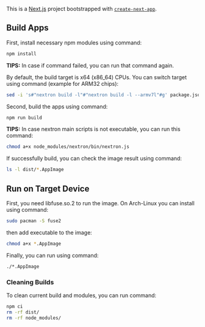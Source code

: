 This is a [Next.js](https://nextjs.org/) project bootstrapped with [`create-next-app`](https://github.com/vercel/next.js/tree/canary/packages/create-next-app).



## Build Apps

First, install necessary npm modules using command:

```sh
npm install
```

**TIPS:** In case if command failed, you can run that command again.

By default, the build target is x64 (x86_64) CPUs.
You can switch target using command (example for ARM32 chips):

```sh
sed -i 's#"nextron build -l"#"nextron build -l --armv7l"#g' package.json
```

Second, build the apps using command:

```sh
npm run build
```

**TIPS:** In case nextron main scripts is not executable, you can run this command:

```sh
chmod a+x node_modules/nextron/bin/nextron.js
```

If successfully build, you can check the image result using command:

```sh
ls -l dist/*.AppImage
```

## Run on Target Device

First, you need libfuse.so.2 to run the image.
On Arch-Linux you can install using command:

```sh
sudo pacman -S fuse2
```

then add executable to the image:

```sh
chmod a+x *.AppImage
```

Finally, you can run using command:

```sh
./*.AppImage
```

### Cleaning Builds

To clean current build and modules, you can run command:

```sh
npm ci
rm -rf dist/
rm -rf node_modules/
```
